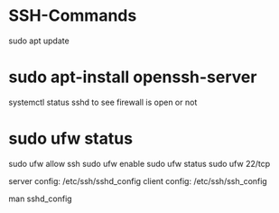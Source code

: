 # SSH-Commands
sudo apt update
# sudo apt-install openssh-server
systemctl status sshd
to see firewall is open or not 
# sudo ufw status
sudo ufw allow ssh
sudo ufw enable
sudo ufw status
sudo ufw 22/tcp 

server config: /etc/ssh/sshd_config
client config: /etc/ssh/ssh_config

man sshd_config



